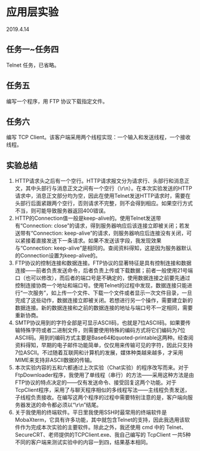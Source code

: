 # 应用层实验

2019.4.14



## 任务一~任务四

Telnet 任务，已省略。



## 任务五

编写一个程序，用 FTP 协议下载指定文件。



## 任务六

编写 TCP Client。该客户端采用两个线程实现：一个输入和发送线程，一个接收线程。



## 实验总结

1.	HTTP请求头之后有一个空行。HTTP请求报文分为请求行、头部行和消息正文，其中头部行与消息正文之间有一个空行（\r\n）。在本次实验发送的HTTP请求中，消息正文部分均为空，因此在使用Telnet发送HTTP请求时，需要在头部行后面紧跟两个空行，否则请求不完整，则不会得到相应。如果空行方式不当，则可能导致服务器返回400错误。
2.	HTTP的Connection值一般是keep-alive的。使用Telnet发送带有“Connection: close”的请求，得到服务器响应后该连接立即被关闭；若发送带有“Connection: keep-alive”的请求，则服务器响应后连接没有关闭，可以紧接着直接发送下一条请求。如果不发送该字段，我发现效果与“Connection: keep-alive”是相同的。查阅资料得知，这是因为服务器默认的Connection设置为keep-alive的。
3.	FTP协议的控制连接和数据连接。FTP协议的显著特征是具有控制连接和数据连接——前者负责发送命令，后者负责上传或下载数据；前者一般使用21号端口（也可以修改），而后者的端口号是不确定的，使用数据连接之前要先通过控制连接协商一个地址和端口号。使用Telnet的过程中发现，数据连接只能进行“一次服务”，如上传一个文件、下载一个文件或者显示一次文件目录，一旦完成了这些动作，数据连接立即被关闭。若想进行另一个操作，需要建立新的数据连接。新的数据连接和之前的数据连接的地址与端口号不一定相同，需要重新协商。
4.	SMTP协议用到的字符全部是可显示ASCII码，也就是7位ASCII码。如果要传输特殊字符或者二进制文件，则需要使用特殊的编码方式将它们编码为7位ASCII码。用到的编码方式主要是Base64和quoted-printable这两种。经查阅资料得知，早期的电子邮件功能简单，仅仅用来传输可见的字符，因此只支持7位ASCII。不过随着互联网和计算机的发展，媒体种类越来越多，才采用MIME来支持非ASCII数据的传输。
5.	本次实验内容的五和六都通过上次实验（Chat实验）的程序改写而来。对于FtpDownloader程序，我使用了单线程（串行）的方法——采用这种方法是由FTP协议的特点决定的——仅有发送命令、接受回复这两个功能。对于TcpClient程序，采用了与聊天程序相似的多线程写法——主线程负责发送，子线程负责接收。在编写这两个程序的过程中需要特别注意的是，客户端向服务器发送的命令都必须以“\r\n”结尾。
6.	关于我使用的终端软件。平日里我使用SSH时最常用的终端软件是 MobaXterm，它具有许多功能，其中就包含Telnet的支持，因此我选用该软件作为完成本次实验的主要软件。除此之外，我还使用 cmd 中的 Telnet、SecureCRT、老师提供的TCPClient.exe、我自己编写的 TcpClient 一共5种不同的客户端来测试实验中的内容一到四，结果基本相同。